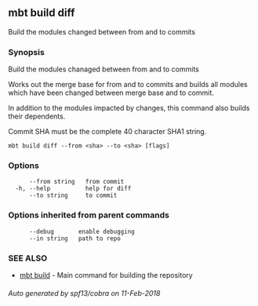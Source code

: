 ## mbt build diff

Build the modules changed between from and to commits

### Synopsis


Build the modules chanaged between from and to commits

Works out the merge base for from and to commits and 
builds all modules which have been changed between merge base and 
to commit.

In addition to the modules impacted by changes, this command also 
builds their dependents.

Commit SHA must be the complete 40 character SHA1 string.
	

```
mbt build diff --from <sha> --to <sha> [flags]
```

### Options

```
      --from string   from commit
  -h, --help          help for diff
      --to string     to commit
```

### Options inherited from parent commands

```
      --debug       enable debugging
      --in string   path to repo
```

### SEE ALSO
* [mbt build](mbt_build.md)	 - Main command for building the repository

###### Auto generated by spf13/cobra on 11-Feb-2018
